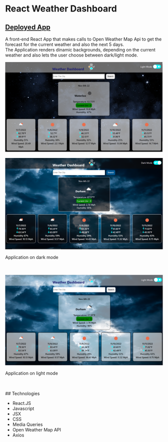 # React Weather Dashboard


## [Deployed App](https://sparkly-bubblegum-c917fe.netlify.app/)
<p> A front-end React App that makes calls to Open Weather Map Api to get the forecast for the current weather and also the next 5 days.
<br>
The Application renders dinamic backgrounds, depending on the current weather and also lets the user choose between dark/light mode.
</p>


<img src="https://github.com/geicibarham/React---Weather-Dashboard/blob/main/src/assets/images/Screenshot%20(181).png" alt="dinamic backgrounds" />
<br>
<br>
<img src="https://github.com/geicibarham/React---Weather-Dashboard/blob/main/src/assets/images/example.png"  alt="image if weather dashboard"/>
<p>Application on dark mode</p>
<br>
<br>
<img src="https://github.com/geicibarham/React---Weather-Dashboard/blob/main/src/assets/images/example1.png" alt="image if weather dashboard" />
<p>Application on light mode</p>
<br>
<br>
## Technologies

<ul>
<li>React.JS</li>
<li>Javascript</li>
<li>JSX</li>
<li>CSS</li>
<li>Media Queries</li>
<li> Open Weather Map API</li>
<li>Axios</li>
</ul>
